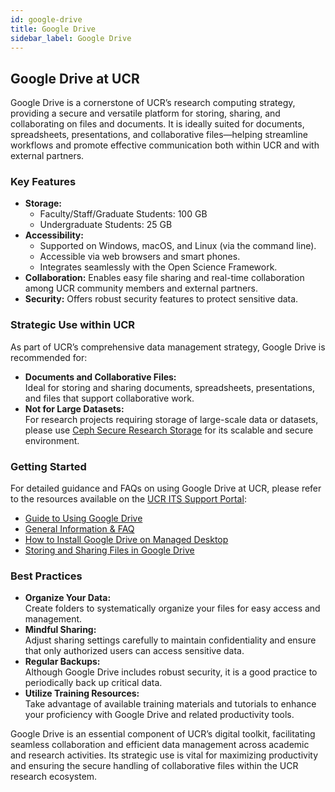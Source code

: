 ```yaml
---
id: google-drive
title: Google Drive
sidebar_label: Google Drive
---
```


## Google Drive at UCR

Google Drive is a cornerstone of UCR’s research computing strategy, providing a secure and versatile platform for storing, sharing, and collaborating on files and documents. It is ideally suited for documents, spreadsheets, presentations, and collaborative files—helping streamline workflows and promote effective communication both within UCR and with external partners.

### Key Features

- **Storage:**  
  - Faculty/Staff/Graduate Students: 100 GB  
  - Undergraduate Students: 25 GB
- **Accessibility:**  
  - Supported on Windows, macOS, and Linux (via the command line).  
  - Accessible via web browsers and smart phones.  
  - Integrates seamlessly with the Open Science Framework.
- **Collaboration:** Enables easy file sharing and real-time collaboration among UCR community members and external partners.
- **Security:** Offers robust security features to protect sensitive data.

### Strategic Use within UCR

As part of UCR’s comprehensive data management strategy, Google Drive is recommended for:

- **Documents and Collaborative Files:**  
  Ideal for storing and sharing documents, spreadsheets, presentations, and files that support collaborative work.
- **Not for Large Datasets:**  
  For research projects requiring storage of large-scale data or datasets, please use [Ceph Secure Research Storage](ceph-secure-research-storage.md) for its scalable and secure environment.

### Getting Started

For detailed guidance and FAQs on using Google Drive at UCR, please refer to the resources available on the [UCR ITS Support Portal](https://ucrsupport.service-now.com/ucr_portal/):

- [Guide to Using Google Drive](https://ucrsupport.service-now.com/ucr_portal/?id=kb_article&sys_id=0f55d6ad1bbb489826bd635bbc4bcbc5)
- [General Information & FAQ](https://ucrsupport.service-now.com/ucr_portal/?id=kb_article&sys_id=c35c53a91b35cc54750b11bebd4bcba2)
- [How to Install Google Drive on Managed Desktop](https://ucrsupport.service-now.com/ucr_portal/?id=kb_article&sys_id=6344f4b5dba5f7800d74755a8c96193f)
- [Storing and Sharing Files in Google Drive](https://ucrsupport.service-now.com/ucr_portal/?id=kb_article&sys_id=53e1a7751beec898f3444158dc4bcb1e)

### Best Practices

- **Organize Your Data:**  
  Create folders to systematically organize your files for easy access and management.
- **Mindful Sharing:**  
  Adjust sharing settings carefully to maintain confidentiality and ensure that only authorized users can access sensitive data.
- **Regular Backups:**  
  Although Google Drive includes robust security, it is a good practice to periodically back up critical data.
- **Utilize Training Resources:**  
  Take advantage of available training materials and tutorials to enhance your proficiency with Google Drive and related productivity tools.

Google Drive is an essential component of UCR’s digital toolkit, facilitating seamless collaboration and efficient data management across academic and research activities. Its strategic use is vital for maximizing productivity and ensuring the secure handling of collaborative files within the UCR research ecosystem.

